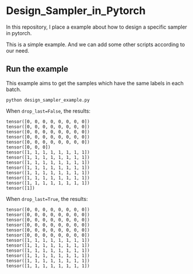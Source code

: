 # Design_Sampler_in_Pytorch
In this repository, I place a example about how to design a specific sampler in pytorch.

This is a simple example. And we can add some other scripts according to our need.

## Run the example
This example aims to get the samples which have the same labels in each batch.

```
python design_sampler_example.py
```

When `drop_last=False`, the results:
```
tensor([0, 0, 0, 0, 0, 0, 0, 0])
tensor([0, 0, 0, 0, 0, 0, 0, 0])
tensor([0, 0, 0, 0, 0, 0, 0, 0])
tensor([0, 0, 0, 0, 0, 0, 0, 0])
tensor([0, 0, 0, 0, 0, 0, 0, 0])
tensor([0, 0, 0])
tensor([1, 1, 1, 1, 1, 1, 1, 1])
tensor([1, 1, 1, 1, 1, 1, 1, 1])
tensor([1, 1, 1, 1, 1, 1, 1, 1])
tensor([1, 1, 1, 1, 1, 1, 1, 1])
tensor([1, 1, 1, 1, 1, 1, 1, 1])
tensor([1, 1, 1, 1, 1, 1, 1, 1])
tensor([1, 1, 1, 1, 1, 1, 1, 1])
tensor([1])
```

When `drop_last=True`, the results:
```
tensor([0, 0, 0, 0, 0, 0, 0, 0])
tensor([0, 0, 0, 0, 0, 0, 0, 0])
tensor([0, 0, 0, 0, 0, 0, 0, 0])
tensor([0, 0, 0, 0, 0, 0, 0, 0])
tensor([0, 0, 0, 0, 0, 0, 0, 0])
tensor([0, 0, 0, 0, 0, 0, 0, 0])
tensor([1, 1, 1, 1, 1, 1, 1, 1])
tensor([1, 1, 1, 1, 1, 1, 1, 1])
tensor([1, 1, 1, 1, 1, 1, 1, 1])
tensor([1, 1, 1, 1, 1, 1, 1, 1])
tensor([1, 1, 1, 1, 1, 1, 1, 1])
tensor([1, 1, 1, 1, 1, 1, 1, 1])
```